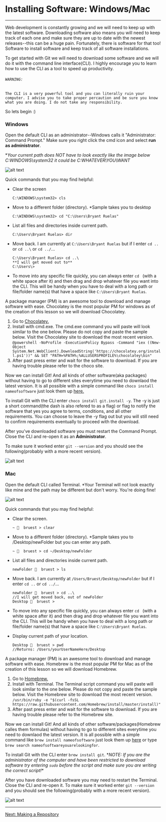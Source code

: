 # Installing Software: Windows/Mac
---
Web development is constantly growing and we will need to keep up with the latest software. Downloading software also means you will need to keep track of each one and make sure they are up to date with the newest releases--this can be a huge pain. Fortunately, there is software for that too! Software to install software and keep track of all software installations. 

To get started with Git we will need to download some software and we will do it with the command line interface(CLI). I highly encourage you to learn how to use the CLI as a tool to speed up productivity. 
 ###### `WARNING:`

`The CLI is a very powerful tool and you can literally ruin your computer. I advise you to take proper percaution and be sure you know what you are doing. I do not take any responsibility.`

So lets begin :)

### Windows
Open the default CLI as an administrator--Windows calls it "Administrator: Command Prompt."
Make sure you right click the cmd icon and select **run as administrator**.

\**Your current path does NOT have to look exactly like the image below C:WINDOWS\system32 it could be C:WHATEVER\YOU\WANT*

![alt text](https://cldup.com/mqr22_MuZm.PNG)

Quick commands that you may find helpful:
 - Clear the screen
    ```
    C:\WINDOWS\system32> cls
    ```
- Move to a different folder (directory). \*Sample takes you to desktop
    ```
    C:\WINDOWS\system32> cd "C:\Users\Bryant Ruelas"
    ```
- List all files and directories inside current path.
    ```
    C:\Users\Bryant Ruelas> dir
    ```
- Move back. I am currently at `C:\Users\Bryant Ruelas` but if I enter `cd ..` or `cd ..\` or `cd ../`...
    ```
    C:\Users\Bryant Ruelas> cd ..\
    **I will get moved out to**
    C:\Users\>
    ```
 - To move into any specific file quickly, you can always enter `cd ` (with a white space after it) and then drag and drop whatever file you want into the CLI. This will be handy when you have to deal with a long path or file/folder name(s) that have a space like `C:\Users\Bryant Ruelas`.
 
A package manager (PM) is an awesome tool to download and manage software with ease. Chocolatey is the most popular PM for windows as of the creation of this lesson so we will download Chocolatey. 
1. Go to [Chocolatey.](https://chocolatey.org/) 
2. Install with cmd.exe.
The cmd.exe command you will paste will look similar to the one below. Please do not copy and paste the sample below. 
Visit the Chocolatey site to download the most recent version.
`@powershell -NoProfile -ExecutionPolicy Bypass -Command "iex ((New-Object System.Net.WebClient).DownloadString('https://chocolatey.org/install.ps1'))" && SET "PATH=%PATH%;%ALLUSERSPROFILE%\chocolatey\bin"`
3. After past press enter and wait for the software to download. If you are having trouble please refer to the choco site. 

Now we can install Git! And all kinds of other software(aka packages) without having to go to different sites everytime you need to downlaod the latest version. It is all possible with a simple command like `choco install nameofsoftware` just look them up [here.](https://chocolatey.org/packages)

To install Git with the CLI enter `choco install git.install -y`. The -y is just a short command(the dash is also refered to as a flag) or flag to notify the software that yes you agree to terms, conditions, and all other requirements. You can choose to leave the -y flag out but you will still need to confirm requirements eventually to proceed with the download.

After you've downloaded software you must restart the Command Prompt. Close the CLI and re-open it as an **Administrator**.

To make sure it worked enter `git --version` and you should see the following(probably with a more recent version).

![alt text](https://cldup.com/qnaso7P-tZ.PNG)

### Mac
Open the default CLI called Terminal.
*Your Terminal will not look exactly like mine and the path may be different but don't worry. You're doing fine!

![alt text](https://cldup.com/kuQOnpphqe.png)

Quick commands that you may find helpful:
 - Clear the screen.
    ```
    ~ 🚀  bruest > clear
    ```
- Move to a different folder (directory). \*Sample takes you to /Desktop/newFolder but you can enter any path.
    ```
    ~ 🚀  bruest > cd ~/Desktop/newFolder
    ```
- List all files and directories inside current path.
    ```
    newFolder 🚀  bruest > ls 
    ```
- Move back. I am currently at `/Users/Bruest/Desktop/newFolder` but if I enter `cd ..` or  `cd ../`...
    ```
    newFolder 🚀  bruest > cd ..\
    //I will get moved back, out of newFolder
    Desktop 🚀  bruest >
    ```
- To move into any specific file quickly, you can always enter `cd ` (with a white space after it) and then drag and drop whatever file you want into the CLI. This will be handy when you have to deal with a long path or file/folder name(s) that have a space like `C:\Users\Bryant Ruelas`.

- Display current path of your location.
    ```
    Desktop 🚀  bruest > pwd
    //Returns: /Users/yourUserNameHere/Desktop
    ```

A package manager (PM) is an awesome tool to download and manage software with ease. Homebrew is the most popular PM for Mac as of the creation of this lesson so we will download Homebrew. 

1. Go to [Homebrew.](https://brew.sh/) 
2. Install with Terminal.
The Terminal script command you will paste will look similar to the one below. Please do not copy and paste the sample below. 
Visit the Homebrew site to download the most recent version.
`/usr/bin/ruby -e "$(curl -fsSL https://raw.githubusercontent.com/Homebrew/install/master/install)"`
3. After past press enter and wait for the software to download. If you are having trouble please refer to the Homebrew site. 

Now we can install Git! And all kinds of other software/packages(Homebrew calles them formulas) without having to go to different sites everytime you need to downlaod the latest version. It is all possible with a simple command like `brew install nameofsoftware` just look them up [here](http://braumeister.org/) or type `brew search nameofsoftwareyouarelookingfor`.

To install Git with the CLI enter `brew install git`.
\**NOTE: If you are the administrator of the computer and have been restricted to download software try entering `sudo` before the script and make sure you are writing the correct script!**

After you have downloaded software you may need to restart the Terminal. Close the CLI and re-open it.
To make sure it worked enter `git --version` and you should see the following(probably with a more recent version).

![alt text](https://cldup.com/OCjbbRcif0.png)

---
[Next: Making a Repository](./makingARepo/SimpleRepo.md)

